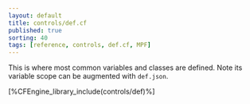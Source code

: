 ```yaml
---
layout: default
title: controls/def.cf
published: true
sorting: 40
tags: [reference, controls, def.cf, MPF]
---
```


This is where most common variables and classes are defined. Note its variable scope can be augmented with `def.json`.

[%CFEngine_library_include(controls/def)%]


